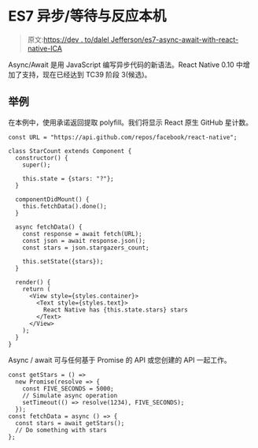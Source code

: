 # ES7 异步/等待与反应本机

> 原文:[https://dev . to/dalel Jefferson/es7-async-await-with-react-native-ICA](https://dev.to/daleljefferson/es7-async-await-with-react-native-ica)

Async/Await 是用 JavaScript 编写异步代码的新语法。React Native 0.10 中增加了支持，现在已经达到 TC39 阶段 3(候选)。

## [](#example)举例

在本例中，使用承诺返回提取 polyfill。我们将显示 React 原生 GitHub 星计数。

```
const URL = "https://api.github.com/repos/facebook/react-native";

class StarCount extends Component {
  constructor() {
    super();

    this.state = {stars: "?"};
  }

  componentDidMount() {
    this.fetchData().done();
  }

  async fetchData() {
    const response = await fetch(URL);
    const json = await response.json();
    const stars = json.stargazers_count;

    this.setState({stars});
  }

  render() {
    return (
      <View style={styles.container}>
        <Text style={styles.text}>
          React Native has {this.state.stars} stars
        </Text>
      </View>
    );
  }
} 
```

Async / await 可与任何基于 Promise 的 API 或您创建的 API 一起工作。

```
const getStars = () =>
  new Promise(resolve => {
    const FIVE_SECONDS = 5000;
    // Simulate async operation
    setTimeout(() => resolve(1234), FIVE_SECONDS);
  });
const fetchData = async () => {
  const stars = await getStars();
  // Do something with stars
}; 
```